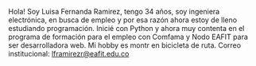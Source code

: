 Hola! Soy Luisa Fernanda Ramirez, tengo 34 años, soy ingeniera electrónica, en busca de empleo y por esa razón ahora estoy de lleno estudiando programación.
Inicié con Python y ahora muy contenta en el programa de formación para el empleo con Comfama y Nodo EAFIT para ser desarrolladora web.
Mi hobby es montr en bicicleta de ruta.
Correo institucional: lframirezr@eafit.edu.co
